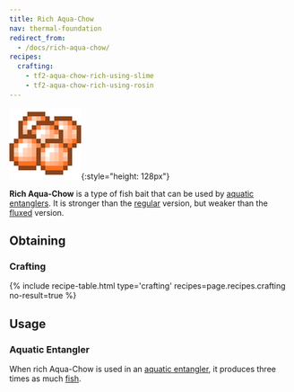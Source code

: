 ```yaml
---
title: Rich Aqua-Chow
nav: thermal-foundation
redirect_from:
  - /docs/rich-aqua-chow/
recipes:
  crafting:
    - tf2-aqua-chow-rich-using-slime
    - tf2-aqua-chow-rich-using-rosin
---
```


![Rich Aqua-Chow](/assets/images/thermal-foundation/aqua-chow-rich.png){:style="height: 128px"}


**Rich Aqua-Chow** is a type of fish bait that can be used by [aquatic
entanglers](/docs/thermal-expansion/aquatic-entangler/). It is stronger than the
[regular](/docs/thermal-foundation/aqua-chow/) version, but weaker than the
[fluxed](/docs/thermal-foundation/fluxed-aqua-chow/) version.


Obtaining
---------

### Crafting
{% include recipe-table.html type='crafting' recipes=page.recipes.crafting no-result=true %}


Usage
-----

### Aquatic Entangler
When rich Aqua-Chow is used in an [aquatic entangler](/docs/thermal-expansion/aquatic-entangler/),
it produces three times as much [fish](https://minecraft.gamepedia.com/Fish).
